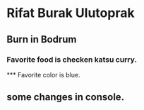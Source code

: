 # Rifat Burak Ulutoprak
## Burn in Bodrum
### Favorite food is checken katsu curry.
*** Favorite color is blue.
## some changes in console.
